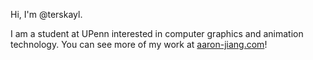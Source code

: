 Hi, I'm @terskayl. 

I am a student at UPenn interested in computer graphics and animation technology. You can see more of my work at [aaron-jiang.com](https://aaron-jiang.com)!

<!---
terskayl/terskayl is a ✨ special ✨ repository because its `README.md` (this file) appears on your GitHub profile.
You can click the Preview link to take a look at your changes.
--->
